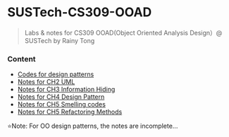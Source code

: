 # SUSTech-CS309-OOAD
> Labs &amp; notes for CS309 OOAD(Object Oriented Analysis Design）@ SUSTech by Rainy Tong

### Content

- [Codes for design patterns](https://github.com/RainyTong/CS309-OOAD/tree/master/code)
- [Notes for CH2 UML](https://github.com/RainyTong/CS309-OOAD/blob/master/Lecture%202%20UML.md)
- [Notes for CH3 Information Hiding](https://github.com/RainyTong/CS309-OOAD/blob/master/Lecture%203%20Information%20Hiding.md)
- [Notes for CH4 Design Pattern](https://github.com/RainyTong/CS309-OOAD/blob/master/Lecture%204%20Design%20Pattern.md)
- [Notes for CH5 Smelling codes](https://github.com/RainyTong/CS309-OOAD/blob/master/Lecture%205-1%20Code%20smells.md)
- [Notes for CH5 Refactoring Methods](https://github.com/RainyTong/CS309-OOAD/blob/master/Lecture%205-2%20Refactoring.md)

:star:Note: For OO design patterns, the notes are incomplete...
